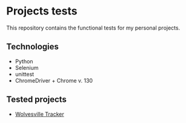 # Projects tests

This repository contains the functional tests for my personal projects.

## Technologies
- Python
- Selenium
- unittest
- ChromeDriver + Chrome v. 130

## Tested projects 
- [Wolvesville Tracker](https://matteobernard.github.io/wolvesville-tracker)